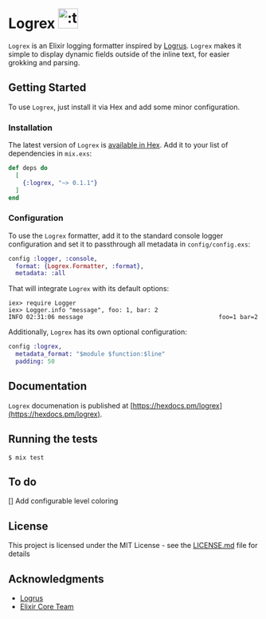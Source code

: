 # Logrex <img src="https://i.imgur.com/UEbtVhA.jpg" width="40" height="40" alt=":trex:" class="emoji" title=":trex:"/>

`Logrex` is an Elixir logging formatter inspired by [Logrus](https://github.com/sirupsen/logrus).
`Logrex` makes it simple to display dynamic fields outside of the inline text, for easier grokking and
parsing.

## Getting Started

To use `Logrex`, just install it via Hex and add some minor configuration.

### Installation

The latest version of `Logrex` is [available in Hex](https://hex.pm/packages/logrex).
Add it to your list of dependencies in `mix.exs`:

```elixir
def deps do
  [
    {:logrex, "~> 0.1.1"}
  ]
end
```

### Configuration

To use the `Logrex` formatter, add it to the standard console logger configuration
and set it to passthrough all metadata in `config/config.exs`:

```elixir
config :logger, :console,
  format: {Logrex.Formatter, :format},
  metadata: :all
```

That will integrate `Logrex` with its default options:

```
iex> require Logger
iex> Logger.info "message", foo: 1, bar: 2
INFO 02:31:06 message                                      foo=1 bar=2
```

Additionally, `Logrex` has its own optional configuration:

```elixir
config :logrex,
  metadata_format: "$module $function:$line"
  padding: 50
```

## Documentation

`Logrex` documenation is published at [https://hexdocs.pm/logrex](https://hexdocs.pm/logrex).

## Running the tests

```shell
$ mix test
```

## To do

[] Add configurable level coloring

## License

This project is licensed under the MIT License - see the [LICENSE.md](LICENSE.md) file for details

## Acknowledgments

* [Logrus](https://github.com/sirupsen/logrus)
* [Elixir Core Team](https://elixirforum.com/groups/Elixir-Core-Team)
